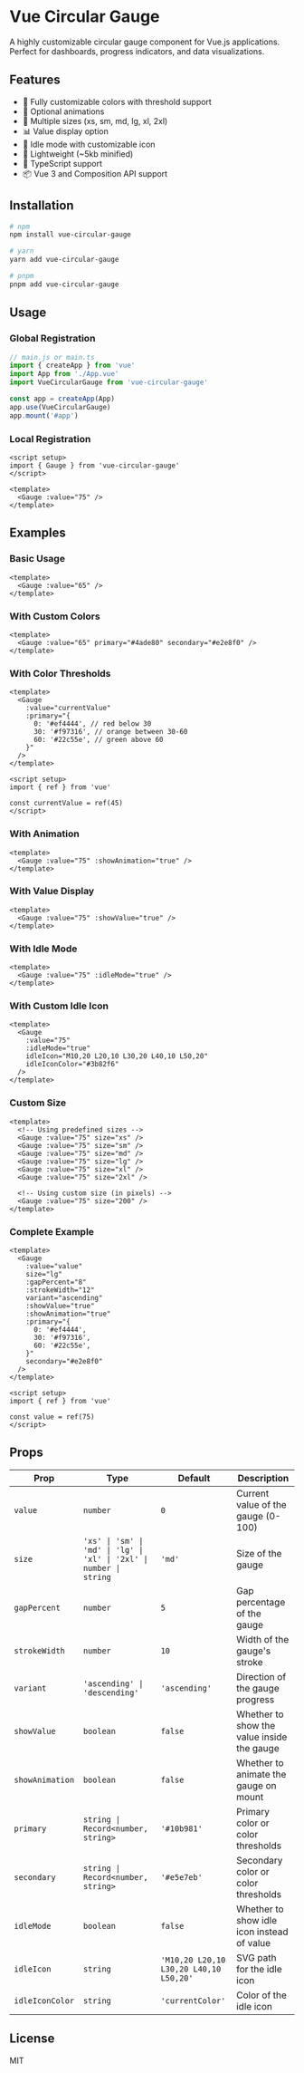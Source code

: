 # Vue Circular Gauge

A highly customizable circular gauge component for Vue.js applications. Perfect for dashboards, progress indicators, and data visualizations.

## Features

- 🎨 Fully customizable colors with threshold support
- 🔄 Optional animations
- 📏 Multiple sizes (xs, sm, md, lg, xl, 2xl)
- 📊 Value display option
- 🔌 Idle mode with customizable icon
- 🚀 Lightweight (~5kb minified)
- 🧩 TypeScript support
- 📦 Vue 3 and Composition API support

## Installation

```bash
# npm
npm install vue-circular-gauge

# yarn
yarn add vue-circular-gauge

# pnpm
pnpm add vue-circular-gauge
```

## Usage

### Global Registration

```js
// main.js or main.ts
import { createApp } from 'vue'
import App from './App.vue'
import VueCircularGauge from 'vue-circular-gauge'

const app = createApp(App)
app.use(VueCircularGauge)
app.mount('#app')
```

### Local Registration

```vue
<script setup>
import { Gauge } from 'vue-circular-gauge'
</script>

<template>
  <Gauge :value="75" />
</template>
```

## Examples

### Basic Usage

```vue
<template>
  <Gauge :value="65" />
</template>
```

### With Custom Colors

```vue
<template>
  <Gauge :value="65" primary="#4ade80" secondary="#e2e8f0" />
</template>
```

### With Color Thresholds

```vue
<template>
  <Gauge
    :value="currentValue"
    :primary="{
      0: '#ef4444', // red below 30
      30: '#f97316', // orange between 30-60
      60: '#22c55e', // green above 60
    }"
  />
</template>

<script setup>
import { ref } from 'vue'

const currentValue = ref(45)
</script>
```

### With Animation

```vue
<template>
  <Gauge :value="75" :showAnimation="true" />
</template>
```

### With Value Display

```vue
<template>
  <Gauge :value="75" :showValue="true" />
</template>
```

### With Idle Mode

```vue
<template>
  <Gauge :value="75" :idleMode="true" />
</template>
```

### With Custom Idle Icon

```vue
<template>
  <Gauge
    :value="75"
    :idleMode="true"
    idleIcon="M10,20 L20,10 L30,20 L40,10 L50,20"
    idleIconColor="#3b82f6"
  />
</template>
```

### Custom Size

```vue
<template>
  <!-- Using predefined sizes -->
  <Gauge :value="75" size="xs" />
  <Gauge :value="75" size="sm" />
  <Gauge :value="75" size="md" />
  <Gauge :value="75" size="lg" />
  <Gauge :value="75" size="xl" />
  <Gauge :value="75" size="2xl" />

  <!-- Using custom size (in pixels) -->
  <Gauge :value="75" size="200" />
</template>
```

### Complete Example

```vue
<template>
  <Gauge
    :value="value"
    size="lg"
    :gapPercent="8"
    :strokeWidth="12"
    variant="ascending"
    :showValue="true"
    :showAnimation="true"
    :primary="{
      0: '#ef4444',
      30: '#f97316',
      60: '#22c55e',
    }"
    secondary="#e2e8f0"
  />
</template>

<script setup>
import { ref } from 'vue'

const value = ref(75)
</script>
```

## Props

| Prop            | Type                                                                | Default                                | Description                                |
| --------------- | ------------------------------------------------------------------- | -------------------------------------- | ------------------------------------------ |
| `value`         | `number`                                                            | `0`                                    | Current value of the gauge (0-100)         |
| `size`          | `'xs' \| 'sm' \| 'md' \| 'lg' \| 'xl' \| '2xl' \| number \| string` | `'md'`                                 | Size of the gauge                          |
| `gapPercent`    | `number`                                                            | `5`                                    | Gap percentage of the gauge                |
| `strokeWidth`   | `number`                                                            | `10`                                   | Width of the gauge's stroke                |
| `variant`       | `'ascending' \| 'descending'`                                       | `'ascending'`                          | Direction of the gauge progress            |
| `showValue`     | `boolean`                                                           | `false`                                | Whether to show the value inside the gauge |
| `showAnimation` | `boolean`                                                           | `false`                                | Whether to animate the gauge on mount      |
| `primary`       | `string \| Record<number, string>`                                  | `'#10b981'`                            | Primary color or color thresholds          |
| `secondary`     | `string \| Record<number, string>`                                  | `'#e5e7eb'`                            | Secondary color or color thresholds        |
| `idleMode`      | `boolean`                                                           | `false`                                | Whether to show idle icon instead of value |
| `idleIcon`      | `string`                                                            | `'M10,20 L20,10 L30,20 L40,10 L50,20'` | SVG path for the idle icon                 |
| `idleIconColor` | `string`                                                            | `'currentColor'`                       | Color of the idle icon                     |

## License

MIT
